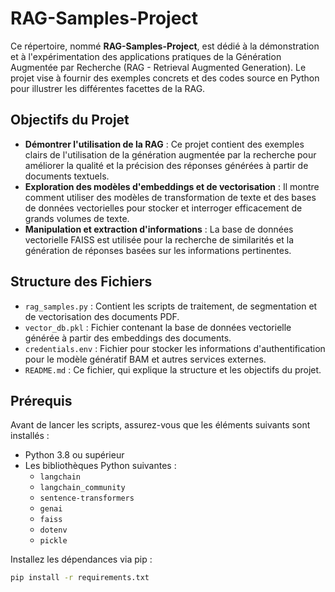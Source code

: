 # RAG-Samples-Project

Ce répertoire, nommé **RAG-Samples-Project**, est dédié à la démonstration et à l'expérimentation des applications pratiques de la Génération Augmentée par Recherche (RAG - Retrieval Augmented Generation). Le projet vise à fournir des exemples concrets et des codes source en Python pour illustrer les différentes facettes de la RAG.

## Objectifs du Projet

- **Démontrer l'utilisation de la RAG** : Ce projet contient des exemples clairs de l'utilisation de la génération augmentée par la recherche pour améliorer la qualité et la précision des réponses générées à partir de documents textuels.
- **Exploration des modèles d'embeddings et de vectorisation** : Il montre comment utiliser des modèles de transformation de texte et des bases de données vectorielles pour stocker et interroger efficacement de grands volumes de texte.
- **Manipulation et extraction d'informations** : La base de données vectorielle FAISS est utilisée pour la recherche de similarités et la génération de réponses basées sur les informations pertinentes.

## Structure des Fichiers

- `rag_samples.py` : Contient les scripts de traitement, de segmentation et de vectorisation des documents PDF.
- `vector_db.pkl` : Fichier contenant la base de données vectorielle générée à partir des embeddings des documents.
- `credentials.env` : Fichier pour stocker les informations d'authentification pour le modèle génératif BAM et autres services externes.
- `README.md` : Ce fichier, qui explique la structure et les objectifs du projet.

## Prérequis

Avant de lancer les scripts, assurez-vous que les éléments suivants sont installés :

- Python 3.8 ou supérieur
- Les bibliothèques Python suivantes :
  - `langchain`
  - `langchain_community`
  - `sentence-transformers`
  - `genai`
  - `faiss`
  - `dotenv`
  - `pickle`

Installez les dépendances via pip :

```bash
pip install -r requirements.txt
